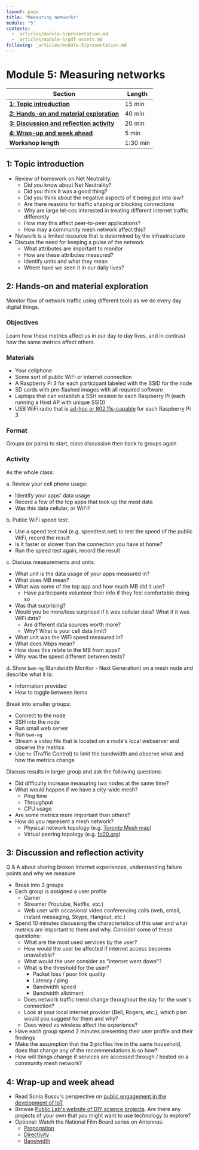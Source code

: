 ```yaml
---
layout: page
title: "Measuring networks"
module: "5"
contents:
  - _articles/module-5/presentation.md
  - _articles/module-5/pdf-assets.md
following: _articles/module-5/presentation.md
---
```


# Module 5: Measuring networks

| **Section**                                                                        | **Length** |
|------------------------------------------------------------------------------------|------------|
| [**1: Topic introduction**](#1-topic-introduction)                                 | 15 min     |
| [**2: Hands-on and material exploration**](#2-hands-on-and-material-exploration)   | 40 min     |
| [**3: Discussion and reflection activity**](#3-discussion-and-reflection-activity) | 20 min     |
| [**4: Wrap-up and week ahead**](#4-wrap-up-and-week-ahead)                         | 5 min      |
| **Workshop length**                                                                | 1:30 min   |

## 1: Topic introduction

- Review of homework on Net Neutrality:
  - Did you know about Net Neutrality?
  - Did you think it was a good thing?
  - Did you think about the negative aspects of it being put into law?
  - Are there reasons for traffic shaping or blocking connections
  - Why are large tel-cos interested in treating different internet traffic differently
  - How may this affect peer-to-peer applications?
  - How may a community mesh network affect this?
- Network is a limited resource that is determined by the infrastructure
- Discuss the need for keeping a pulse of the network
  - What attributes are important to monitor
  - How are these attributes measured?
  - Identify units and what they mean
  - Where have we seen it in our daily lives?

## 2: Hands-on and material exploration

Monitor flow of network traffic using different tools as we do every day digital things.

### Objectives

Learn how these metrics affect us in our day to day lives, and in contrast how the same metrics affect others.

### Materials

- Your cellphone
- Some sort of public WiFi or internet connection
- A Raspberry Pi 3 for each participant labeled with the SSID for the node
- SD cards with pre-flashed images with all required software
- Laptops that can establish a SSH session to each Raspberry Pi (each running a Host AP with unique SSID)
- USB WiFi radio that is [ad-hoc or 802.11s-capable](https://github.com/phillymesh/802.11s-adapters) for each Raspberry Pi 3

### Format

Groups (or pairs) to start, class discussion then back to groups again

### Activity

As the whole class:

a. Review your cell phone usage:
  - Identify your apps' data usage
  - Record a few of the top apps that took up the most data
  - Was this data cellular, or WiFi?

b. Public WiFi speed test:
  - Use a speed test tool (e.g. speedtest.net) to test the speed of the public WiFi, record the result
  - Is it faster or slower than the connection you have at home? 
  - Run the speed test again, record the result
  
c. Discuss measurements and units:
  - What unit is the data usage of your apps measured in?
  - What does MB mean?
  - What was some of the top app and how much MB did it use? 
    - Have participants volunteer their info if they feel comfortable doing so
  - Was that surprising?
  - Would you be more/less surprised if it was cellular data? What if it was WiFi data? 
    - Are different data sources worth more?
    - Why? What is your cell data limit?
  - What unit was the WiFi speed measured in?
  - What does Mbps mean?
  - How does this relate to the MB from apps?
  - Why was the speed different between tests?
  
d. Show `bwm-ng` (Bandwidth Monitor - Next Generation) on a mesh node and describe what it is:
  - Information provided
  - How to toggle between items
  
Break into smaller groups:

- Connect to the node
- SSH into the node
- Run small web server
- Run `bwm-ng`
- Stream a video file that is located on a node's local webserver and observe the metrics
- Use `tc` (Traffic Control) to limit the bandwidth and observe what and how the metrics change

Discuss results in larger group and ask the following questions:

- Did difficulty increase measuring two nodes at the same time?
- What would happen if we have a city-wide mesh?
  - Ping time
  - Throughput
  - CPU usage
- Are some metrics more important than others?
- How do you represent a mesh network?
  - Physical network topology (e.g. [Toronto Mesh map](https://tomesh.net/map/))
  - Virtual peering topology (e.g. [fc00.org](https://www.fc00.org/))

## 3: Discussion and reflection activity

Q & A about sharing broken Internet experiences, understanding failure points and why we measure

  - Break into 3 groups
  - Each group is assigned a user profile
    - Gamer
    - Streamer (Youtube, Netflix, etc.)
    - Web user with occasional video conferencing calls (web, email, instant messaging, Skype, Hangout, etc.)
  - Spend 10 minutes discussing the characteristics of this user and what metrics are important to them and why. Consider some of these questions:
    - What are the most used services by the user?
    - How would the user be affected if internet access becomes unavailable?
    - What would the user consider as "internet went down"?
    - What is the threshold for the user?
      - Packet loss / poor link quality
      - Latency / ping
      - Bandwidth speed
      - Bandwidth allotment
    - Does network traffic trend change throughout the day for the user's connection?
    - Look at your local internet provider (Bell, Rogers, etc.), which plan would you suggest for them and why?
    - Does wired vs wireless affect the experience?
  - Have each group spend 2 minutes presenting their user profile and their findings
  - Make the assumption that the 3 profiles live in the same household, does that change any of the recommendations is so how?
  - How will things change if services are accessed through / hosted on a community mesh network?

## 4: Wrap-up and week ahead

- Read Sonia Bussu's perspective on [public engagement in the development of IoT](http://blogs.lse.ac.uk/usappblog/2014/12/13/public-engagement-on-the-internet-of-things-is-essential-if-we-are-to-put-societal-values-at-the-centre-of-technological-developments/)
- Browse [Public Lab's website of DIY science projects](https://publiclab.org/methods). Are there any projects of your own that you might want to use technology to explore?
- Optional: Watch the National Film Board series on Antennas:
  - [Propogation](https://www.youtube.com/watch?v=7bDyA5t1ldU)
  - [Directivity](https://www.youtube.com/watch?v=md7GjQQ2YA0&)
  - [Bandwidth](https://www.youtube.com/watch?v=9iV_YICgifA&)
